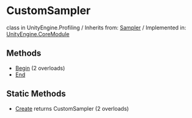 # CustomSampler
class in UnityEngine.Profiling
 / Inherits from: <a href="https://docs.unity3d.com/6000.0/Documentation/ScriptReference/Sampler.html" target="_blank">Sampler</a> / Implemented in: <a href="https://docs.unity3d.com/6000.0/Documentation/ScriptReference/UnityEngine.CoreModule.html" target="_blank">UnityEngine.CoreModule</a>
## Methods
- <a href="https://docs.unity3d.com/6000.0/Documentation/ScriptReference/CustomSampler.Begin.html" target="_blank">Begin</a> (2 overloads)
- <a href="https://docs.unity3d.com/6000.0/Documentation/ScriptReference/CustomSampler.End.html" target="_blank">End</a>
## Static Methods
- <a href="https://docs.unity3d.com/6000.0/Documentation/ScriptReference/CustomSampler.Create.html" target="_blank">Create</a> returns CustomSampler (2 overloads)
